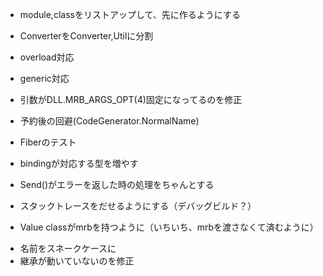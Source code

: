 * module,classをリストアップして、先に作るようにする
* ConverterをConverter,Utilに分割

* overload対応
* generic対応
* 引数がDLL.MRB_ARGS_OPT(4)固定になってるのを修正

* 予約後の回避(CodeGenerator.NormalName)
* Fiberのテスト
* bindingが対応する型を増やす
* Send()がエラーを返した時の処理をちゃんとする
* スタックトレースをだせるようにする（デバッグビルド？）
* Value classがmrbを持つように（いちいち、mrbを渡さなくて済むように）

- 名前をスネークケースに
- 継承が動いていないのを修正
